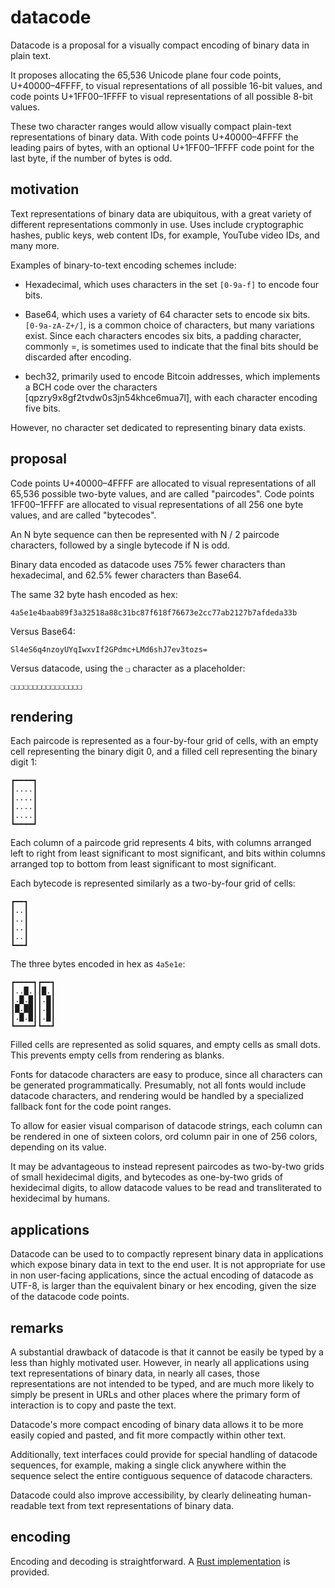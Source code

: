 datacode
========

Datacode is a proposal for a visually compact encoding of binary data in plain
text.

It proposes allocating the 65,536 Unicode plane four code points,
U+40000–4FFFF, to visual representations of all possible 16-bit values, and
code points U+1FF00–1FFFF to visual representations of all possible 8-bit
values.

These two character ranges would allow visually compact plain-text
representations of binary data. With code points U+40000–4FFFF the leading
pairs of bytes, with an optional U+1FF00–1FFFF code point for the last byte, if
the number of bytes is odd.

motivation
----------

Text representations of binary data are ubiquitous, with a great variety of
different representations commonly in use. Uses include cryptographic hashes,
public keys, web content IDs, for example, YouTube video IDs, and many more.

Examples of binary-to-text encoding schemes include:

- Hexadecimal, which uses characters in the set `[0-9a-f]` to encode four bits.

- Base64, which uses a variety of 64 character sets to encode six bits.
  `[0-9a-zA-Z+/]`, is a common choice of characters, but many variations exist.
  Since each characters encodes six bits, a padding character, commonly =, is
  sometimes used to indicate that the final bits should be discarded after
  encoding.

- bech32, primarily used to encode Bitcoin addresses, which implements a BCH
  code over the characters [qpzry9x8gf2tvdw0s3jn54khce6mua7l], with each
  character encoding five bits.

However, no character set dedicated to representing binary data exists.

proposal
--------

Code points U+40000–4FFFF are allocated to visual representations of all 65,536
possible two-byte values, and are called "paircodes". Code points 1FF00–1FFFF
are allocated to visual representations of all 256 one byte values, and are
called "bytecodes".

An N byte sequence can then be represented with N / 2 paircode characters,
followed by a single bytecode if N is odd.

Binary data encoded as datacode uses 75% fewer characters than hexadecimal, and
62.5% fewer characters than Base64.

The same 32 byte hash encoded as hex:

```
4a5e1e4baab89f3a32518a88c31bc87f618f76673e2cc77ab2127b7afdeda33b
```

Versus Base64:

```
Sl4eS6q4nzoyUYqIwxvIf2GPdmc+LMd6shJ7ev3tozs=
```

Versus datacode, using the `❑` character as a placeholder:

```
❑❑❑❑❑❑❑❑❑❑❑❑❑❑❑❑
```

rendering
---------

Each paircode is represented as a four-by-four grid of cells, with an empty
cell representing the binary digit 0, and a filled cell representing the binary
digit 1:

```
┏━━━━┓
┃....┃
┃....┃
┃....┃
┃....┃
┗━━━━┛
```

Each column of a paircode grid represents 4 bits, with columns arranged left to
right from least significant to most significant, and bits within columns
arranged top to bottom from least significant to most significant.

Each bytecode is represented similarly as a two-by-four grid of cells:

```
┏━━┓
┃..┃
┃..┃
┃..┃
┃..┃
┗━━┛
```

The three bytes encoded in hex as `4a5e1e`:

```
┏━━━━┓┏━━┓
┃..█.┃┃█.┃
┃.█.█┃┃.█┃
┃█.██┃┃.█┃
┃.█.█┃┃.█┃
┗━━━━┛┗━━┛
```

Filled cells are represented as solid squares, and empty cells as small dots.
This prevents empty cells from rendering as blanks.

Fonts for datacode characters are easy to produce, since all characters can be
generated programmatically. Presumably, not all fonts would include datacode
characters, and rendering would be handled by a specialized fallback font for
the code point ranges.

To allow for easier visual comparison of datacode strings, each column can be
rendered in one of sixteen colors, ord column pair in one of 256 colors,
depending on its value.

It may be advantageous to instead represent paircodes as two-by-two grids of
small hexidecimal digits, and bytecodes as one-by-two grids of hexidecimal
digits, to allow datacode values to be read and transliterated to hexidecimal
by humans.

applications
------------

Datacode can be used to to compactly represent binary data in applications
which expose binary data in text to the end user. It is not appropriate for use
in non user-facing applications, since the actual encoding of datacode as
UTF-8, is larger than the equivalent binary or hex encoding, given the size of
the datacode code points.

remarks
-------

A substantial drawback of datacode is that it cannot be easily be typed by a
less than highly motivated user. However, in nearly all applications using text
representations of binary data, in nearly all cases, those representations are
not intended to be typed, and are much more likely to simply be present in URLs
and other places where the primary form of interaction is to copy and paste the
text.

Datacode's more compact encoding of binary data allows it to be more easily
copied and pasted, and fit more compactly within other text.

Additionally, text interfaces could provide for special handling of datacode
sequences, for example, making a single click anywhere within the sequence
select the entire contiguous sequence of datacode characters.

Datacode could also improve accessibility, by clearly delineating
human-readable text from text representations of binary data.

encoding
--------

Encoding and decoding is straightforward. A [Rust implementation](src/lib.rs)
is provided.
